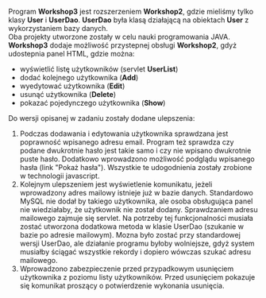 <p>
Program <b>Workshop3</b> jest rozszerzeniem <b>Workshop2</b>, gdzie mieliśmy tylko klasy <b>User</b> i <b>UserDao</b>. <b>UserDao</b> była klasą działającą
 na obiektach <b>User</b> z wykorzystaniem bazy danych.<br>
    Oba projekty utworzone zostały w celu nauki programowania JAVA.<br>
        <b>Workshop3</b> dodaje możliwość przystepnej obsługi <b>Workshop2</b>, gdyż udostepnia panel HTML, gdzie można:
<br>
<ul>
    <li>wyświetlić listę użytkowników (servlet <b>UserList</b>)</li>
    <li>dodać kolejnego użytkownika (<b>Add</b>)</li>
    <li>wyedytować użytkownika (<b>Edit</b>)</li>
    <li>usunąć użytkownika (<b>Delete</b>)</li>
    <li>pokazać pojedynczego użytkownika (<b>Show</b>)</li>
</ul>
</p>
<p>
    Do wersji opisanej w zadaniu zostały dodane ulepszenia:
    <ol>
    <li>Podczas dodawania i edytowania użytkownika sprawdzana jest poprawność wpisanego adresu email.
    Program też sprawdza czy podane dwukrotnie hasło jest takie samo i czy nie wpisano
        dwukrotnie puste hasło. Dodatkowo wprowadzono możliwość podglądu
    wpisanego hasła (link "Pokaż hasła"). Wszystkie te udogodnienia zostały zrobione w technologii javascript.
        </li>
    <li>
    Kolejnym ulepszeniem jest wyświetlenie komunikatu, jeżeli wprowadzony adres mailowy istnieje już w bazie danych.
        Standardowo MySQL nie dodał by takiego użytkownika, ale osoba obsługująca panel nie wiedziałaby, że
        użytkownik nie został dodany. Sprawdzaniem adresu mailowego zajmuje się servlet. Na potrzeby tej funkcjonalności
        musiała zostać utworzona dodatkowa metoda w klasie UserDao (szukanie w bazie po adresie mailowym).
        Mozna było zostać przy standardowej wersji UserDao, ale działanie programu byłoby wolniejsze, gdyż system
        musiałby ściągać wszystkie rekordy i dopiero wówczas szukać adresu mailowego.
    </li>
    <li>
        Wprowadzono zabezpieczenie przed przypadkowym usunięciem użytkownika z poziomu listy użytkowników.
        Przed usunięciem pokazuje się komunikat proszący o potwierdzenie wykonania usunięcia.
    </li>
</ol>
</p>
